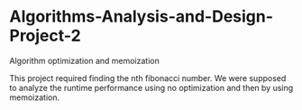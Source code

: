 # Algorithms-Analysis-and-Design-Project-2
Algorithm optimization and memoization

This project required finding the nth fibonacci number. We were supposed to analyze the runtime performance using no optimization and then by using memoization.
